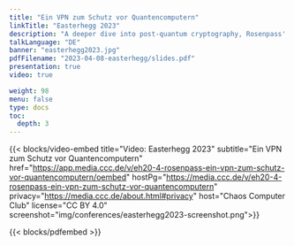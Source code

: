 ```yaml
---
title: "Ein VPN zum Schutz vor Quantencomputern"
linkTitle: "Easterhegg 2023"
description: "A deeper dive into post-quantum cryptography, Rosenpass' approach to the issue, and a demonstration of Rosenpass' solution and integration with WireGuard."
talkLanguage: "DE"
banner: "easterhegg2023.jpg"
pdfFilename: "2023-04-08-easterhegg/slides.pdf"
presentation: true
video: true

weight: 98
menu: false
type: docs
toc:
  depth: 3
---
```


{{< blocks/video-embed title="Video: Easterhegg 2023" subtitle="Ein VPN zum Schutz vor Quantencomputern" href="https://app.media.ccc.de/v/eh20-4-rosenpass-ein-vpn-zum-schutz-vor-quantencomputern/oembed" hostPg="https://media.ccc.de/v/eh20-4-rosenpass-ein-vpn-zum-schutz-vor-quantencomputern" privacy="https://media.ccc.de/about.html#privacy" host="Chaos Computer Club" license="CC BY 4.0" screenshot="img/conferences/easterhegg2023-screenshot.png">}}

{{< blocks/pdfembed >}}


